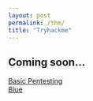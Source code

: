 ```yaml
---
layout: post
permalink: /thm/
title: "Tryhackme"
---
```


## Coming soon...
[Basic Pentesting](/posts/thm/basic-pentesting) <br />
[Blue](/posts/thm/blue) <br />

